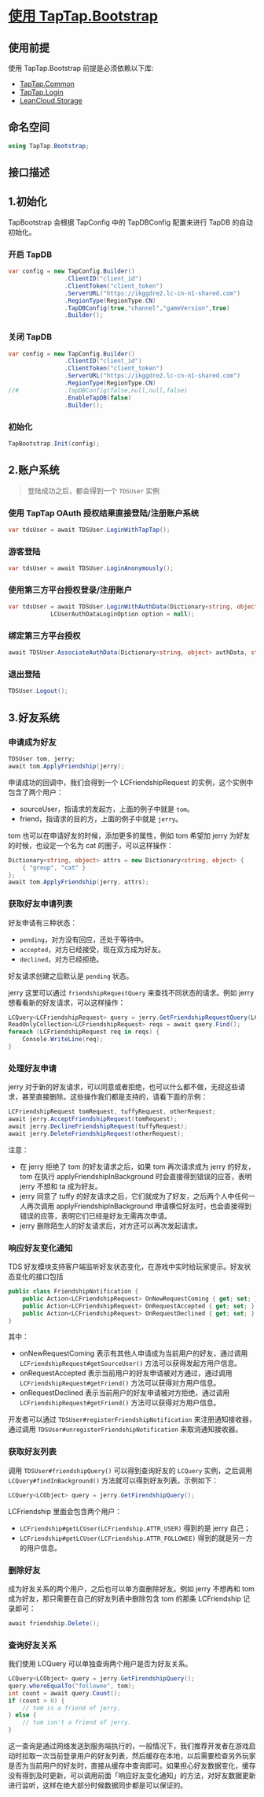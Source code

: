 # [使用 TapTap.Bootstrap ](./Documentation/README.md)

## 使用前提

使用 TapTap.Bootstrap 前提是必须依赖以下库:
* [TapTap.Common](https://github.com/TapTap/TapCommon-Unity.git)
* [TapTap.Login](https://github.com/TapTap/TapLogin-Unity.git)
* [LeanCloud.Storage](https://github.com/leancloud/csharp-sdk)

## 命名空间

```c#
using TapTap.Bootstrap;
```

## 接口描述

## 1.初始化

TapBootstrap 会根据 TapConfig 中的 TapDBConfig 配置来进行 TapDB 的自动初始化。

### 开启 TapDB
```c#
var config = new TapConfig.Builder()
                .ClientID("client_id")
                .ClientToken("client_token")
                .ServerURL("https://ikggdre2.lc-cn-n1-shared.com")
                .RegionType(RegionType.CN)
                .TapDBConfig(true,"channel","gameVersion",true)
                .Builder();
```
### 关闭 TapDB
```c#
var config = new TapConfig.Builder()
                .ClientID("client_id")
                .ClientToken("client_token")
                .ServerURL("https://ikggdre2.lc-cn-n1-shared.com")
                .RegionType(RegionType.CN)
//#             .TapDBConfig(false,null,null,false)
                .EnableTapDB(false)
                .Builder();
```
### 初始化
```c#
TapBootstrap.Init(config);
```

## 2.账户系统

> 登陆成功之后，都会得到一个 `TDSUser` 实例

### 使用 TapTap OAuth 授权结果直接登陆/注册账户系统

```c#
var tdsUser = await TDSUser.LoginWithTapTap();
```

### 游客登陆

```c#
var tdsUser = await TDSUser.LoginAnonymously();
```

### 使用第三方平台授权登录/注册账户

```c#
var tdsUser = await TDSUser.LoginWithAuthData(Dictionary<string, object> authData, string platform,
            LCUserAuthDataLoginOption option = null);
```

### 绑定第三方平台授权

```c#
await TDSUser.AssociateAuthData(Dictionary<string, object> authData, string platform);
```

### 退出登陆

```c#
TDSUser.Logout();
```

## 3.好友系统

### 申请成为好友

```c#
TDSUser tom, jerry;
await tom.ApplyFriendship(jerry);
```
申请成功的回调中，我们会得到一个 LCFriendshipRequest 的实例，这个实例中包含了两个用户：
- sourceUser，指请求的发起方，上面的例子中就是 `tom`。
- friend，指请求的目的方，上面的例子中就是 `jerry`。

tom 也可以在申请好友的时候，添加更多的属性，例如 tom 希望加 jerry 为好友的时候，也设定一个名为 cat 的圈子，可以这样操作：

```cs
Dictionary<string, object> attrs = new Dictionary<string, object> {
    { "group", "cat" }
};
await tom.ApplyFriendship(jerry, attrs);
```

### 获取好友申请列表
好友申请有三种状态：

- `pending`，对方没有回应，还处于等待中。
- `accepted`，对方已经接受，现在双方成为好友。
- `declined`，对方已经拒绝。

好友请求创建之后默认是 `pending` 状态。

jerry 这里可以通过 `friendshipRequestQuery` 来查找不同状态的请求。例如 jerry 想看看新的好友请求，可以这样操作：

```cs
LCQuery<LCFriendshipRequest> query = jerry.GetFriendshipRequestQuery(LCFriendshipRequest.STATUS_PENDING, false, true);
ReadOnlyCollection<LCFriendshipRequest> reqs = await query.Find();
foreach (LCFriendshipRequest req in reqs) {
    Console.WriteLine(req);
}
```

### 处理好友申请

jerry 对于新的好友请求，可以同意或者拒绝，也可以什么都不做，无视这些请求，甚至直接删除。这些操作我们都是支持的，请看下面的示例：

```cs
LCFriendshipRequest tomRequest, tuffyRequest, otherRequest;
await jerry.AcceptFriendshipRequest(tomRequest);
await jerry.DeclineFriendshipRequest(tuffyRequest);
await jerry.DeleteFriendshipRequest(otherRequest);
```

注意：
* 在 jerry 拒绝了 tom 的好友请求之后，如果 tom 再次请求成为 jerry 的好友，tom 在执行 applyFriendshipInBackground 时会直接得到错误的应答，表明 jerry 不想和 ta 成为好友。
* jerry 同意了 tuffy 的好友请求之后，它们就成为了好友，之后两个人中任何一人再次调用 applyFriendshipInBackground 申请横位好友时，也会直接得到错误的应答，表明它们已经是好友无需再次申请。
* jerry 删除陌生人的好友请求后，对方还可以再次发起请求。

### 响应好友变化通知

TDS 好友模块支持客户端监听好友状态变化，在游戏中实时给玩家提示。好友状态变化的接口包括

```cs
public class FriendshipNotification {
    public Action<LCFriendshipRequest> OnNewRequestComing { get; set; }
    public Action<LCFriendshipRequest> OnRequestAccepted { get; set; }
    public Action<LCFriendshipRequest> OnRequestDeclined { get; set; }
}
```

其中：
- onNewRequestComing 表示有其他人申请成为当前用户的好友，通过调用 `LCFriendshipRequest#getSourceUser()` 方法可以获得发起方用户信息。
- onRequestAccepted 表示当前用户的好友申请被对方通过，通过调用 `LCFriendshipRequest#getFriend()` 方法可以获得对方用户信息。
- onRequestDeclined 表示当前用户的好友申请被对方拒绝，通过调用 `LCFriendshipRequest#getFriend()` 方法可以获得对方用户信息。

开发者可以通过 `TDSUser#registerFriendshipNotification` 来注册通知接收器，通过调用 `TDSUser#unregisterFriendshipNotification` 来取消通知接收器。

### 获取好友列表

调用 `TDSUser#friendshipQuery()` 可以得到查询好友的 `LCQuery` 实例，之后调用 `LCQuery#findInBackground()` 方法就可以得到好友列表。示例如下：

```cs
LCQuery<LCObject> query = jerry.GetFirendshipQuery();
```

LCFriendship 里面会包含两个用户：

- `LCFriendship#getLCUser(LCFriendship.ATTR_USER)` 得到的是 jerry 自己；
- `LCFriendship#getLCUser(LCFriendship.ATTR_FOLLOWEE)` 得到的就是另一方的用户信息。

### 删除好友

成为好友关系的两个用户，之后也可以单方面删除好友。例如 jerry 不想再和 tom 成为好友，那只需要在自己的好友列表中删除包含 tom 的那条 LCFriendship 记录即可：

```cs
await friendship.Delete();
```

### 查询好友关系

我们使用 LCQuery 可以单独查询两个用户是否为好友关系。

```cs
LCQuery<LCObject> query = jerry.GetFirendshipQuery();
query.whereEqualTo("followee", tom);
int count = await query.Count();
if (count > 0) {
    // tom is a friend of jerry.
} else {
    // tom isn't a friend of jerry.
}
```

这一查询是通过网络发送到服务端执行的，一般情况下，我们推荐开发者在游戏启动时拉取一次当前登录用户的好友列表，然后缓存在本地，以后需要检查另外玩家是否为当前用户的好友时，直接从缓存中查询即可。如果担心好友数据变化，缓存没有得到及时更新，可以调用前面「响应好友变化通知」的方法，对好友数据更新进行监听，这样在绝大部分时候数据同步都是可以保证的。